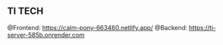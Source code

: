 ## TI TECH

@Frontend: https://calm-pony-663460.netlify.app/
@Backend: https://ti-server-585b.onrender.com
